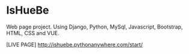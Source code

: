 # IsHueBe
Web page project. Using Django, Python, MySql, Javascript, Bootstrap, HTML, CSS and VUE.

[LIVE PAGE] http://ishuebe.pythonanywhere.com/start/

